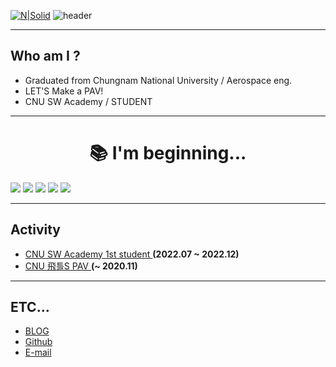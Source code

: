 [![N|Solid](https://cldup.com/dTxpPi9lDf.thumb.png)](https://nodesource.com/products/nsolid)
![header](https://capsule-render.vercel.app/api?type=transparent&color=auto&height=300&section=header&text=Hello%20everyone!&fontSize=90)

---


## Who am I ? 

- Graduated from Chungnam National University / Aerospace eng.
- LET'S Make a PAV!
- CNU SW Academy / STUDENT

---

<div align=center><h1>📚 I'm beginning...</h1></div>
<img src="https://img.shields.io/badge/javascript-F7DF1E?style=for-the-badge&logo=javascript&logoColor=black">
<img src="https://img.shields.io/badge/css-1572B6?style=for-the-badge&logo=css3&logoColor=white"> <img src="https://img.shields.io/badge/html5-E34F26?style=for-the-badge&logo=html5&logoColor=white">
<img src="https://img.shields.io/badge/ros-00599C?style=for-the-badge&logo=ros&logoColor="#22314E"> 
<img src="https://img.shields.io/badge/react-61DAFB?style=for-the-badge&logo=react&logoColor=black">
                                                                                                   
                                                                                                   
                                                                                                   
---
## Activity
                                                          
- <a href = http://swacademy.cnu.ac.kr> CNU SW Academy 1st student </a> __(2022.07 ~ 2022.12)__            
- <a href = http://koreapav.com/sub03/sub03_05.php#n> CNU 飛틀S PAV </a> __(~ 2020.11)__
																																																	 
																																																	 
---
## ETC...
- <a href = https://linearode.tistory.com/> BLOG </a>	
- <a href = https://github.com/tjvnd/> Github </a>
- <a href="mailto:no1jga@naver.com."> E-mail </a>
																																																	 
